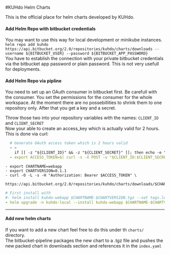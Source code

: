 #KUHdo Helm Charts

This is the official place for helm charts developed by KUHdo.
####  Add Helm Repo with bitbucket credentials  
You may want to use this way for local development or minikube instances.  
``helm repo add kuhdo https://api.bitbucket.org/2.0/repositories/kuhdo/charts/downloads --username ${BITBUCKET_USER} --password ${BITBUCKET_APP_PASSWORD}``  
You have to establish the connection with your private bitbucket credentials via the bitbucket app password or plain password. 
This is not very usefull for deployments. 

####  Add Helm Repo via pipline
You need to set up an OAuth consumer in bitbucket first. Be carefull with the consumer.
You set the permissions for the consumer for the whole workspace.
At the moment there are no possebillities to shrink them to one repository only.
After that you get a key and a secret.  
  
Throw those two into your repository variables with the names: ``CLIENT_ID``  and ``CLIENT_SECRET``  
Now your able to create an access_key which is actually valid for 2 hours.
This is done via curl:
```yaml 
  # Generate OAuth access token which is 2 hours valid
  - >
    if [[ -z "${CLIENT_ID}" && -z "${CLIENT_SECRET}" ]]; then echo -e "\\e[31m✖ Error $CLIENT_ID or $CLIENT_SECRET environment variable missing\\e[0m"; fi
  - export ACCESS_TOKEN=$( curl -s -X POST -u "$CLIENT_ID:$CLIENT_SECRET" https://bitbucket.org/site/oauth2/access_token -d grant_type=client_credentials -d scopes=repository  | jq --raw-output '.access_token')
```  
```shell script
- export CHARTNAME=webapp
- export CHARTVERSION=0.1.1
- curl -O -L -s -H "Authorization: Bearer $ACCESS_TOKEN" \
                https://api.bitbucket.org/2.0/repositories/kuhdo/charts/downloads/$CHARTNAME-$CHARTVERSION.tgz
`````
````yaml
# First install with
#- helm install kuhdo-webapp $CHARTNAME-$CHARTVERSION.tgz --set tags.local=true
- helm upgrade -n kuhdo-local --install kuhdo-webapp $CHARTNAME-$CHARTVERSION.tgz --set tags.local=true --create-namespace
````
---

#### Add new helm charts

If you want to add a new chart feel free to do this under th ``charts/`` directory.  
The bitbucket-pipeline packages the new chart to a .tgz file and pushes the new packed chart in downloads section and references it in the ``index.yaml``

